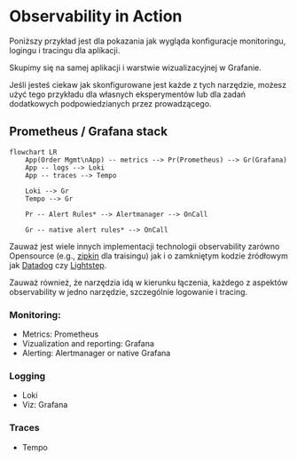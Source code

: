 # Observability in Action

Poniższy przykład jest dla pokazania jak wygląda konfiguracje monitoringu, logingu i tracingu dla aplikacji.

Skupimy się na samej aplikacji i warstwie wizualizacyjnej w Grafanie.

Jeśli jesteś ciekaw jak skonfigurowane jest każde z tych narzędzie, możesz użyć tego przykładu dla własnych eksperymentów lub dla zadań dodatkowych podpowiedzianych przez prowadzącego.

## Prometheus / Grafana stack

```mermaid
flowchart LR
    App(Order Mgmt\nApp) -- metrics --> Pr(Prometheus) --> Gr(Grafana)
    App -- logs --> Loki
    App -- traces --> Tempo

    Loki --> Gr
    Tempo --> Gr

    Pr -- Alert Rules* --> Alertmanager --> OnCall

    Gr -- native alert rules* --> OnCall
```

Zauważ jest wiele innych implementacji technologii observability zarówno Opensource (e.g., [zipkin](https://zipkin.io) dla traisingu) jak i o zamkniętym kodzie źródłowym jak [Datadog](https://www.datadoghq.com) czy [Lightstep](https://lightstep.com).


Zauważ również, że narzędzia idą w kierunku łączenia, każdego z aspektów observability w jedno narzędzie, szczególnie logowanie i tracing.

### Monitoring:

- Metrics: Prometheus
- Vizualization and reporting: Grafana
- Alerting: Alertmanager or native Grafana

### Logging

- Loki
- Viz: Grafana

### Traces

- Tempo
